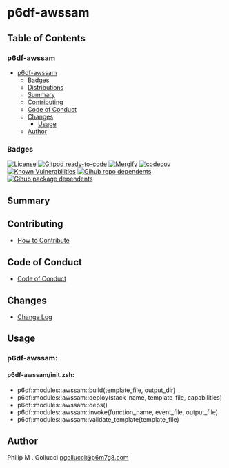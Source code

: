# p6df-awssam

## Table of Contents


### p6df-awssam
- [p6df-awssam](#p6df-awssam)
  - [Badges](#badges)
  - [Distributions](#distributions)
  - [Summary](#summary)
  - [Contributing](#contributing)
  - [Code of Conduct](#code-of-conduct)
  - [Changes](#changes)
    - [Usage](#usage)
  - [Author](#author)

### Badges

[![License](https://img.shields.io/badge/License-Apache%202.0-yellowgreen.svg)](https://opensource.org/licenses/Apache-2.0)
[![Gitpod ready-to-code](https://img.shields.io/badge/Gitpod-ready--to--code-blue?logo=gitpod)](https://gitpod.io/#https://github.com/p6m7g8/p6df-awssam)
[![Mergify](https://img.shields.io/endpoint.svg?url=https://gh.mergify.io/badges/p6m7g8/p6df-awssam/&style=flat)](https://mergify.io)
[![codecov](https://codecov.io/gh/p6m7g8/p6df-awssam/branch/master/graph/badge.svg?token=14Yj1fZbew)](https://codecov.io/gh/p6m7g8/p6df-awssam)
[![Known Vulnerabilities](https://snyk.io/test/github/p6m7g8/p6df-awssam/badge.svg?targetFile=package.json)](https://snyk.io/test/github/p6m7g8/p6df-awssam?targetFile=package.json)
[![Gihub repo dependents](https://badgen.net/github/dependents-repo/p6m7g8/p6df-awssam)](https://github.com/p6m7g8/p6df-awssam/network/dependents?dependent_type=REPOSITORY)
[![Gihub package dependents](https://badgen.net/github/dependents-pkg/p6m7g8/p6df-awssam)](https://github.com/p6m7g8/p6df-awssam/network/dependents?dependent_type=PACKAGE)

## Summary

## Contributing

- [How to Contribute](CONTRIBUTING.md)

## Code of Conduct

- [Code of Conduct](https://github.com/p6m7g8/.github/blob/master/CODE_OF_CONDUCT.md)

## Changes

- [Change Log](CHANGELOG.md)

## Usage

### p6df-awssam:

#### p6df-awssam/init.zsh:

- p6df::modules::awssam::build(template_file, output_dir)
- p6df::modules::awssam::deploy(stack_name, template_file, capabilities)
- p6df::modules::awssam::deps()
- p6df::modules::awssam::invoke(function_name, event_file, output_file)
- p6df::modules::awssam::validate_template(template_file)



## Author

Philip M . Gollucci <pgollucci@p6m7g8.com>
